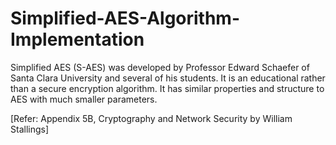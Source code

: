 # Simplified-AES-Algorithm-Implementation

Simplified AES (S-AES) was developed by Professor Edward Schaefer of Santa Clara University and several of his students. It is an educational rather than a secure encryption algorithm. It has similar properties and structure to AES with much smaller parameters.

[Refer: Appendix 5B, Cryptography and Network Security by William Stallings]
